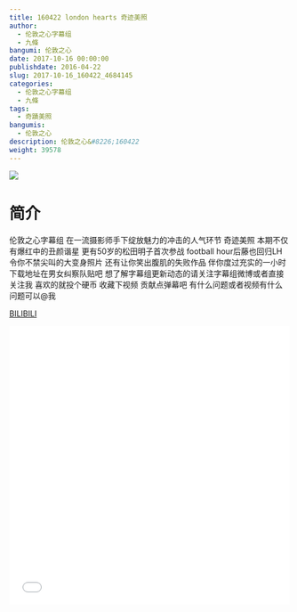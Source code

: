 ```yaml
---
title: 160422 london hearts 奇迹美照
author: 
  - 伦敦之心字幕组
  - 九條
bangumi: 伦敦之心
date: 2017-10-16 00:00:00
publishdate: 2016-04-22
slug: 2017-10-16_160422_4684145
categories: 
  - 伦敦之心字幕组
  - 九條
tags: 
  - 奇蹟美照
bangumis: 
  - 伦敦之心
description: 伦敦之心&#8226;160422
weight: 39578
---
```


![](https://i.imgur.com/PjpEoOo.jpg)

# 简介  
伦敦之心字幕组 在一流摄影师手下绽放魅力的冲击的人气环节 奇迹美照 本期不仅有爆红中的丑颜谐星 更有50岁的松田明子首次参战 football hour后藤也回归LH 令你不禁尖叫的大变身照片 还有让你笑出腹肌的失败作品 伴你度过充实的一小时 
下载地址在男女纠察队贴吧 想了解字幕组更新动态的请关注字幕组微博或者直接关注我 喜欢的就投个硬币 收藏下视频 贡献点弹幕吧
有什么问题或者视频有什么问题可以@我

  [BILIBILI](https://www.bilibili.com/video/av4684145/)


<div class="vcontainer">  <iframe class='video' src="//www.bilibili.com/blackboard/player.html?aid=4684145" width="100%" height="500" frameborder="0" allowfullscreen="allowfullscreen"></iframe></div>
